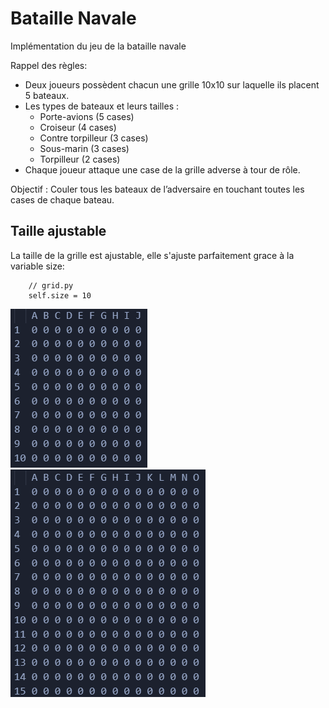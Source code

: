 # Bataille Navale

Implémentation du jeu de la bataille navale 

Rappel des règles:
- Deux joueurs possèdent chacun une grille 10x10 sur laquelle ils placent 5 bateaux.
- Les types de bateaux et leurs tailles :
    - Porte-avions (5 cases)
    - Croiseur (4 cases)
    - Contre torpilleur (3 cases)
    - Sous-marin (3 cases)
    - Torpilleur (2 cases)
- Chaque joueur attaque une case de la grille adverse à tour de rôle.

Objectif : Couler tous les bateaux de l’adversaire en touchant toutes les cases de chaque bateau.

## Taille ajustable

La taille de la grille est ajustable, elle s'ajuste parfaitement grace à la variable size:
```
    // grid.py
    self.size = 10
```

![alt text](https://github.com/Maxence-villet/Bataille-Navale/blob/main/images/grid-size-10.png)    ![alt text](https://github.com/Maxence-villet/Bataille-Navale/blob/main/images/grid-size-15.png)
